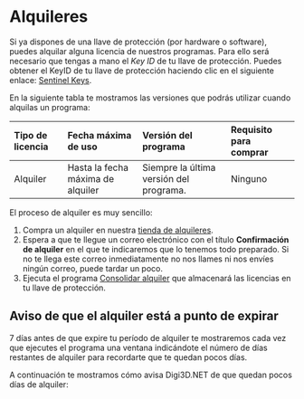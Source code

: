 # Alquileres

Si ya dispones de una llave de protección \(por hardware o software\), puedes alquilar alguna licencia de nuestros programas. Para ello será necesario que tengas a mano el _Key ID_ de tu llave de protección. Puedes obtener el KeyID de tu llave de protección haciendo clic en el siguiente enlace: [Sentinel Keys](http://localhost:1947/_int_/devices.html).

En la siguiente tabla te mostramos las versiones que podrás utilizar cuando alquilas un programa:

| Tipo de licencia | Fecha máxima de uso | Versión del programa | Requisito para comprar |
| :--- | :--- | :--- | :--- |
| Alquiler | Hasta la fecha máxima de alquiler | Siempre la última versión del programa. | Ninguno |

El proceso de alquiler es muy sencillo:

1. Compra un alquiler en nuestra [tienda de alquileres](http://www.digi21.net/Tienda/Alquiler).
2. Espera a que te llegue un correo electrónico con el título **Confirmación de alquiler** en el que te indicaremos que lo tenemos todo preparado. Si no te llega este correo inmediatamente no nos llames ni nos envíes ningún correo, puede tardar un poco.
3. Ejecuta el programa [Consolidar alquiler](ConsolidarAlquiler.html) que almacenará las licencias en tu llave de protección.

## Aviso de que el alquiler está a punto de expirar

7 días antes de que expire tu período de alquiler te mostraremos cada vez que ejecutes el programa una ventana indicándote el número de días restantes de alquiler para recordarte que te quedan pocos días.

A continuación te mostramos cómo avisa Digi3D.NET de que quedan pocos días de alquiler:


